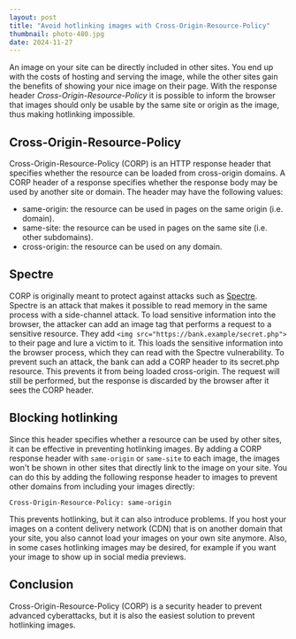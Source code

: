```yaml
---
layout: post
title: "Avoid hotlinking images with Cross-Origin-Resource-Policy"
thumbnail: photo-480.jpg
date: 2024-11-27
---
```


An image on your site can be directly included in other sites. You end up with the costs of hosting and serving the image, while the other sites gain the benefits of showing your nice image on their page. With the response header *Cross-Origin-Resource-Policy* it is possible to inform the browser that images should only be usable by the same site or origin as the image, thus making hotlinking impossible.

<!-- Photo source: https://pixabay.com/photos/camera-phone-girl-hands-1869430/ -->

## Cross-Origin-Resource-Policy

Cross-Origin-Resource-Policy (CORP) is an HTTP response header that specifies whether the resource can be loaded from cross-origin domains. A CORP header of a response specifies whether the response body may be used by another site or domain. The header may have the following values:

- same-origin: the resource can be used in pages on the same origin (i.e. domain).
- same-site: the resource can be used in pages on the same site (i.e. other subdomains).
- cross-origin: the resource can be used on any domain.

## Spectre

CORP is originally meant to protect against attacks such as [Spectre](https://en.wikipedia.org/wiki/Spectre_(security_vulnerability)). Spectre is an attack that makes it possible to read memory in the same process with a side-channel attack. To load sensitive information into the browser, the attacker can add an image tag that performs a request to a sensitive resource. They add `<img src="https://bank.example/secret.php">` to their page and lure a victim to it. This loads the sensitive information into the browser process, which they can read with the Spectre vulnerability. To prevent such an attack, the bank can add a CORP header to its secret.php resource. This prevents it from being loaded cross-origin. The request will still be performed, but the response is discarded by the browser after it sees the CORP header.

## Blocking hotlinking

Since this header specifies whether a resource can be used by other sites, it can be effective in preventing hotlinking images. By adding a CORP response header with `same-origin` or `same-site` to each image, the images won't be shown in other sites that directly link to the image on your site. You can do this by adding the following response header to images to prevent other domains from including your images directly:

```
Cross-Origin-Resource-Policy: same-origin
```

This prevents hotlinking, but it can also introduce problems. If you host your images on a content delivery network (CDN) that is on another domain that your site, you also cannot load your images on your own site anymore. Also, in some cases hotlinking images may be desired, for example if you want your image to show up in social media previews.

## Conclusion

Cross-Origin-Resource-Policy (CORP) is a security header to prevent advanced cyberattacks, but it is also the easiest solution to prevent hotlinking images.
